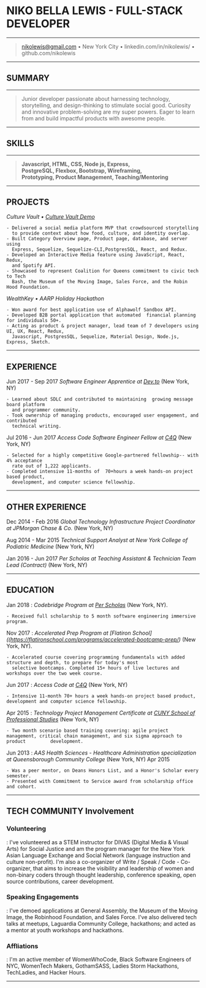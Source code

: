 # **NIKO BELLA LEWIS** - FULL-STACK DEVELOPER


----

> nikolewis@gmail.com • New York City • linkedin.com/in/nikolewis/ • github.com/nikolewis

----
## SUMMARY
---
> Junior developer passionate about harnessing technology, storytelling, and design-thinking to stimulate social good. Curiosity and innovative problem-solving are my super powers. Eager to learn from and build impactful products with awesome people.
---
## SKILLS
---
> **Javascript, HTML, CSS, Node js, Express,**\
> **PostgreSQL, Flexbox, Bootstrap, Wireframing,** \
> **Prototyping, Product Management, Teaching/Mentoring**

---
## PROJECTS

   *Culture Vault • [Culture Vault Demo](http://culture-vault.herokuapp.com/)*
  
    - Delivered a social media platform MVP that crowdsourced storytelling
      to provide context about how food, culture, and identity overlap.
    - Built Category Overview page, Product page, database, and server using
      Express, Sequelize, Sequelize-CLI,PostgresSQL, React, and Redux. 
    - Developed an Interactive Media feature using JavaScript, React, Redux,
      and Spotify API.
    - Showcased to represent Coalition for Queens commitment to civic tech to Tech
      Bash, the Museum of the Moving Image, Sales Force, and the Robin Hood Foundation.

*WealthKey • AARP Holiday Hackathon*
  
    - Won award for best application use of Alphawolf Sandbox API.
    - Developed B2B portal application that automated  financial planning for individuals 50+.
    - Acting as product & project manager, lead team of 7 developers using UI, UX, React, Redux,
      Javascript, PostgresSQL, Sequelize, Material Design, Node.js, Express, Sketch.
    
---
## EXPERIENCE


Jun 2017 - Sep 2017
   *Software Engineer Apprentice at [Dev.to](https://dev.to/)*
    (New York, NY)

    - Learned about SDLC and contributed to maintaining  growing message board platform
      and programmer community.
    - Took ownership of managing products, encouraged user engagement, and contributed
      technical writing.

Jul 2016 - Jun 2017
   *Access Code Software Engineer Fellow at [C4Q](https://www.c4q.nyc/accesscode/)*
    (New York, NY)

    - Selected for a highly competitive Google-partnered fellowship-- with 4% acceptance
      rate out of 1,222 applicants.
    - Completed intensive 11-months of  70+hours a week hands-on project based product,
      development, and computer science fellowship.

---
## OTHER EXPERIENCE


Dec 2014 - Feb 2016
   *Global Technology Infrastructure Project Coordinator at JPMorgan Chase & Co.*
    (New York, NY)

Aug 2014 - Mar 2015
   *Technical Support Analyst at New York College of Podiatric Medicine*
    (New York, NY)
    
Jan 2016 - Jun 2017
   *Per Scholas at Teaching Assistant & Technician Team Lead (Contract)*
    (New York, NY)

---

## EDUCATION

Jan 2018
:   *Codebridge Program at [Per Scholas](https://perscholas.org/apply/codebridge#overview)*
    (New York, NY).

    - Received full scholarship to 5 month software engineering immersive program.
 

Nov 2017
:   *Accelerated Prep Program at [Flatiron School]((https://flatironschool.com/programs/accelerated-bootcamp-prep/)*
    (New York, NY).

    - Accelerated course covering programming fundamentals with added structure and depth, to prepare for today's most
      selective bootcamps. Completed 15+ hours of live lectures and workshops over the two week course.
      

Jun 2017
:    *Access Code at [C4Q](https://www.c4q.nyc/accesscode/)*
    (New York, NY)

    - Intensive 11-month 70+ hours a week hands-on project based product, development and computer science fellowship.
    
 Apr 2015
:    *Technology Project Management Certificate at [CUNY School of Professional Studies](http://catalog.sps.cuny.edu/preview_program.php?catoid=2&poid=94&returnto=90)*
    (New York, NY)

    - Two month scenario based training covering: agile project management, critical chain management, and six sigma approach to product         development.
   
    
Jun 2013
:    *AAS Health Sciences - Healthcare Administration specialization at Queensborough Community College*
    (New York, NY)
    Apr 2015

    - Was a peer mentor, on Deans Honors List, and a Honor's Scholar every semester.
    - Presented with Commitment to Service award from scholarship office and cohort.


---

## TECH COMMUNITY Involvement


### Volunteering
:   I've volunteered as a STEM instructor for DIVAS (Digital Media & Visual Arts) for Social Justice and am the program manager for the New York Asian Language Exchange and Social Network (language instruction and culture non-profit). I'm also a co-organizer of Write / Speak / Code - Co-organizer, that aims to increase the visibility and leadership of women and non-binary coders through thought leadership, conference speaking, open source contributions, career development.
 

### Speaking Engagements
:   I've demoed applications at General Assembly, the Museum of the Moving Image, the Robinhood Foundation, and Sales Force. I've  also delivered tech talks at meetups, Laguardia Community College, hackathons; and acted as a mentor at youth workshops and hackathons.



### Affliations
:   I'm an active member of WomenWhoCode, Black Software Engineers of NYC, WomenTech Makers, GothamSASS, Ladies Storm Hackathons, TechLadies, and Hacker Hours.

----

